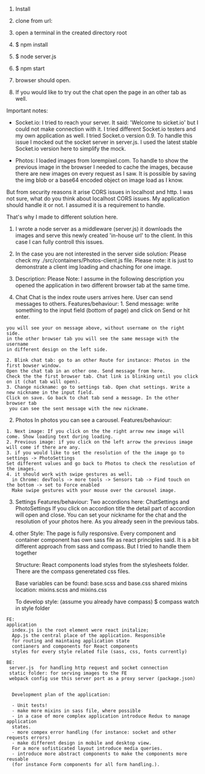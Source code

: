 
1. Install

  1. clone from url:
  2. open a terminal in the created directory root
  2. $ npm install
  3. $ node server.js
  4. $ npm start
  5. browser should open.
  6. If you would like to try out the chat open the page in an other tab as well.


Important notes:
  - Socket.io: I tried to reach your server. It said: 'Welcome to sicket.io' but
  I could not make connection with it. I tried different Socket.io testers and my own application as well.
  I tried Socket.o version 0.9. To handle this issue I mocked out the socket server in server.js.
  I used the latest stable Socket.io version here to simplify the mock.

  - Photos: I loaded images from lorempixel.com. To handle to show the previous image in the browser
  I needed to cache the images, because there are new images on every request as I saw.
  It is possible by saving the img blob or a base64 encoded object on image load as I know.

  But from security reasons it arise CORS issues in localhost and http.
  I was not sure, what do you think about localhost CORS issues.
  My application should handle it or not. I assumed it is a requirement to handle.

  That's why I made to different solution here.
  1. I wrote a node server as a middleware (server.js) it downloads the images
  and serve this newly created 'in-house url' to the client.
  In this case I can fully controll this issues.

  2. In the case you are not interested in the server side solution:
  Please check my ./src/containers/Photos-client.js file.
   Please note: it is just to demonstrate a client img loading and chaching for one image.


1. Description:
  Please Note:  I assume in the following description you opened the application in two
  different browser tab at the same time.
  1.  Chat
    Chat is the index route users arrives here.
    User can send messages to others.
    Features/behaviour:
    1. Send message: write something to the input field (bottom of page) and click
    on Send or hit enter.

    you will see your on message above, without username on the right side.
    in the other browser tab you will see the same message with the username
    in different design on the left side.

    2. Blink chat tab: go to an other Route for instance: Photos in the first bowser window.
    Open the chat tab in an other one. Send message from here.
    Check the the first browser tab. Chat link is blinking until you click on it (chat tab will open).
    3. Change nickname: go to settings tab. Open chat settings. Write a new nickname in the input field.
    Click on save. Go back to chat tab send a message. In the other browser tab
     you can see the sent message with the new nickname.

  2. Photos
    In photos you can see a carousel.
    Features/behaviour:

    1. Next image: If you click on the the right arrow new image will come. Show loading text during loading.
    2. Previous image: if you click on the left arrow the previous image will come if there are any.
    3. if you would like to set the resolution of the the image go to settings -> PhotoSettings
    Set different values and go back to Photos to check the resolution of the images.
    4. it should work with swipe gestures as well.
      in Chrome: devTools -> more tools -> Sensors tab -> Find touch on the bottom -> set to Force enabled
      Make swipe gestures with your mouse over the carousel image.

  3. Settings
      Features/behaviour:
       Two accordions here: ChatSettings and PhotoSettings
       If you click on accordion title the detail part of accordion will open and close.
       You can set your nickname for the chat and the resolution of your photos here.
      As you already seen in the previous tabs.


  4. other
    Style:
      The page is fully responsive. Every component and container component has own sass file as react principles said.
      It is a bit different approach from sass and compass. But I tried to handle them together

      Structure:
        React components load styles from the stylesheets folder.
        There are the compass generetated css files.

        Base variables can be found: base.scss and base.css
        shared mixins location: mixins.scss and mixins.css


      To develop style:
      (assume you already have compass)
      $ compass watch in style folder

    FE:
    application
      index.js is the root element were react initalize;
      App.js the central place of the application. Responsible
      for routing and maintaing application state
      contianers and components for React components
      styles for every style related file (sass, css, fonts currently)

    BE:
     server.js  for handling http request and socket connection
     static folder: for serving images to the FE
     webpack config use this server port as a proxy server (package.json)


      Development plan of the application:

      - Unit tests!
      - make more mixins in sass file, where possible
      - in a case of more complex application introduce Redux to manage application
      states.
      - more compex error handling (for instance: socket and other requests errors)
      - make different design in mobile and desktop view.
      For a more sofisticated layout introduce media queries.
      - introduce more abstract components to make the components more reusable
      (for instance Form components for all form handling.).
